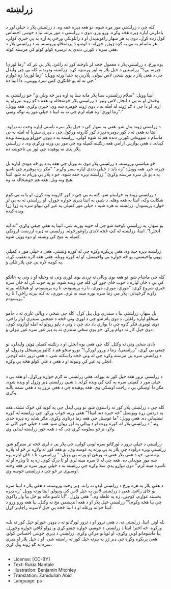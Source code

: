 # زرلښته

##
کله چې د زرلښتې مور مړه شوه، نو هغه ډېره خفه وه. د زرلښتې پلار د خپلې لور د پاملرنې لپاره ډېره هڅه وکړه. ورو ورو، دوی د زرلښتې د مور پرته، بیا د خوښۍ احساس کول زده کړل. دوی به هر سهار راغونډیدل او د راتلونکې ورځې په اړه به یې خبرې کولې. هر ماښام به يې په ګډه ډوډۍ خوړله. د لوښو د پرېمنځلو وروسته، به د زرلښتې پلار د هغې سره د کورنۍ دندې په ترسره کولو کولو کې مرسته کوله.

##
یوه ورځ، د زرلښتې پلار د معمول څخه لږ ناوخته کور ته راغئ. پلار یې غږ که "زما لورې! چېرته یې؟" زرلښتېې د خپل پلار په لور ورمنډه کړه. زرلښته ودرېده، کله یې چې ولیدل چې د هغې پلار د یوې ښځې لاس نیولی. پلاریې په خندا ورته وویل: "زما لورې! زه غواړم چې ته له یو ځانګړي کس سره ووینې،. دا انیتا ده."

##
انیتا وویل: "سلام زرلښتې، ستا پلار ماته ستا په اړه ډیر څه ویلي ؤ." خو زرلښتې نه وخندل او نه يې د انجلۍ لاس ونیو. د زرلښتې پلار خوشحاله و. هغه د ګډ ژوند تېرولو په اړه، او دا چې د ګډ ژوند له امله به د دوی ژوند څومره ښه وي، خبرې وکړې. هغه وويل: "زما لورې! زه هيله لرم چې ته به انيتا د خپلې مور په توګه ومنې."

##
د زرلښتې ژوند بدل شو. هغې په سهار کې د خپل پلار سره ناستې لپاره وخت نه درلود. انیتا به هغې ته د کور دومره ډېر د کور کارونه ورکول چې د ډېرې ستړیا له امله به یې ماښام د ښوونځي کورنۍ دنده هم نه شوه کولی. زرلښته به د ډوډۍ خوړلو وروسته ویده کېدله. د هغې یوازینۍ ارامي هغه رنګینه کمپله وه چې مور یې ورته ورکړې وه. د زرلښتې پلار پدې نه پوهېده چې لور یې ناخوښه ده.

##
څو میاشتې وروسته، د زرلښتې پلار دوی ته وویل چې هغه به د یو څه مودې لپاره بل چېرته ځي. هغه وویل: "زه باید د خپلې دندې لپاره سفر وکړم." "مګر زه پوهیږم چې تاسو به د یو بل سره مرسته وکړئ." زرلښته ډېره خفه شوه، خو د پلار یې ورپام نه شو. انيتا هيڅ ونه ويل. هغه هم خوشحاله نه وه.

##
د زرلښتې ژوند په خرابېدو شو. کله به یې چې د کور کارونه ونه کړل، او یا به یې کوم شکایت وکه، انیتا به هغه وهله. د شپې به انیتا ډیری خواړه خوړل، او زرلښتې ته به یې لږ خواړه پریښودل. زرلښته به هره شپه د خپلې مور کمپلې په غېږ کې نیولو سره په ژړا ژړا ویده کېده.

##
یو سهار، په زرلښتې ناوخته شو چې له خوبه پورته شي. انیتا په هغې چیغې وکړې "ته لټه انجلۍ!". انیتا، زرلښته له کټ څخه لاندې راوغورځوله. زرلښتې ته ډېره ارزښت لرونکې کمپله په مېخ کې ونښته او دوه ټوټې شوه.

##
زرلښته ډیره خپه وه. هغې پرېکړه وکړه چې له کوره وتښتي. هغې د خپلې مور د کمپلې ټوټې واخیستې، یو څه خواړه یې واخیستل، او له کوره ووتله. هغې هغه لاره تعقیب کړه، په کومه لاره یې چې پلار تللی ؤ.

##
کله چې ماښام شو، نو هغه یوې ویالې ته نږدې یوې لوړې ونې ته وختله او د ونې په څانګو کې یې د ځان لپاره د خوب ځای جوړ کړ. کله چې ویده شوه، نو په خوب کې له ځان سره خبرې شروع کړې: "مورې، مورې، مورې، تا زه پرېښودم، تا زه پرېښودم، او هیڅکله بیرته راونه ګرځېدلې. پلار مې زما سره نوره مینه نه لري. مورې، ته کله بیرته راځې؟ تا زه پرېښودم."

##
بل سهار، زرلښتې بیا د سندرې ویل پیل کړل. کله چې ښځې د ویالې غاړې ته د جامو مینځلو لپاره راغلې، د دوی پام شو چې د لوړې ونې څخه د غمجنې سندرې اواز راځي. دوی لومړی فکر کاوه چې دا یوازې باد دی چې د ونې د پاڼو رپولو له امله اوازونه کوي، دوی خپل کار ته دوام ورکړ. خو یوې ښځې سندرې ته په ډېر غور سره غوږ نیولی ؤ.

##
یادې ښځې ونې ته وکتل. کله چې هغې یوه انجلۍ او د رنګینه کمپلې ټوټې ولیدلې، نو چیغې یې کړې، "زرلښتې!، زما د ورور لورکۍ!" نورو ښځو هم د کالیو پرېمینځل ودرول، او د زرلښتې سره یې مرسته وکړه چې له ونې څخه راښکته شي. د هغې ترور دغه کوچنۍ انجلۍ په غېږ کې ونیوله او د هغې د غلې کولو هڅه یې وکړه.

##
د زرلښتې ترور هغه خپل کور ته یوړله. هغې زرلښتې ته ګرم خواړه ورکړل، او هغه یې د خپلې مور د کمپلې سره په کټ کې ویده کړله. د شپې زرلښتې ډېر وژړل او ویده شوه. مګر دا اوښکې یې د راحت اوښکې وې. هغه پوهېده چې د هغې ترور به د هغې سمه پالنه وکړي.

##
کله چې د زرلښتې پلار کور ته راستون شو، نو ویې لیدل چې په کوټه کې څوک نشته. هغه په دردمن زړه وپوښتل "څه خبره ده، انیتا؟" هغې ورته ځواب ورکړ، چې زرلښته له کوره تښتېدلې ده. هغې وویل: "ما غوښتل چې هغه زما درناوی وکړي. مګر شاید زه ډیره جدي وم." د زرلښتې پلار له کوره ووت او د ویالې په لور روان شو. هغه د خپلې خور کلي ته ولاړ، ترڅو معلومه کړي چې که د هغه خور زرلښته لیدلي وي.

##
زرلښتې د خپلې ترور د لورګانو سره لوبې کولې، چې پلار یې د لرې څخه تر سترګو شو. زرلښتې ویره درلوده چې پلار به یې ورته په غوسه وي، نو هغه کور ته ولاړه تر څو له پلاره پټه شي. خو د هغې پلار هغې ته ورغئ او ورته یې وویل: " زرلښتې ، تا د ځان لپاره یوه ښه مور موندلې ده، هغه چې له تا سره مینه لري او تا درک کوي، زه په تا ویاړم او له تاسره مینه لرم." دوی دواړو پدې سلا وکړه چې زرلښته به د خپلې ترور سره تر هغه وخته اوسېږي تر څو چې د زرلښتې خوښه وي.

##
د هغې پلار به هره ورځ د زرلښتې لیدو ته راته. ډېر وخت وروسته، د هغې پلار د انیتا سره یو ځای راغئ. هغې د زرلښتې لاس په خپل لاس کې ونیولو. انیتا ورته وویل "زه ډېره بخښنه غواړم، کوچنۍ، زه په غلطه وم،" هغې وژړل. "ایا تاسو ماته یو ځل بیا وار راکوئ چې بیا هڅه وکړم؟" زرلښتې خپل پلار او د هغه اندېښمن مخ ته وکتل. بیا هغه ورو ورو د انیتا خواته ورغله او د انیتا څخه یې خپل لاسونه راچاپېر کړل.

##
بله اونۍ انیتا، زرلښتې ته، د هغې ترور او د ترور لورګانو ته د ډوډۍ خوړلو خپل کور ته بلنه ورکړه. څه اختر! انیتا د زرلښتې د خوښې خواړه چمتو کړي و، ټولو کافي خواړه وخوړل. بیا ماشومانو لوبې وکړې، او لویانو مرکې وکړې. زرلښتې د ډېرې خوښۍ احساس کولو. هغې پریکړه وکړه چې ډیر ژر به بیرته خپل کور ته راستنه شي، او د خپل پلار او میرې سره به ګډ ژوند پیل کړي.

##
* License: [CC-BY]
* Text: Rukia Nantale
* Illustration: Benjamin Mitchley
* Translation: Zahidullah Abid
* Language: ps
